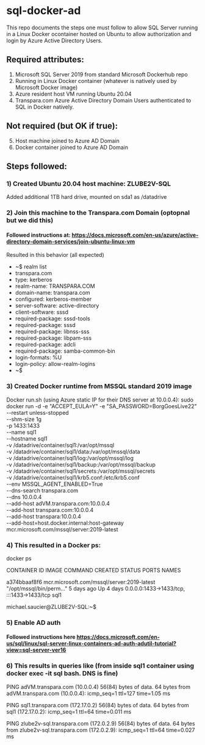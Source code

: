 # sql-docker-ad

This repo documents the steps one must follow to allow SQL Server running in a Linux Docker ocontainer hosted on Ubuntu to allow authorization and login by Azure Active Directory Users. 

## Required attributes:

1) Microsoft SQL Server 2019 from standard Microsoft Dockerhub repo
2) Running in Linux Docker container (whatever is natively used by Microsoft Docker image)
3) Azure resident host VM running Ubuntu 20.04
4) Transpara.com Azure Active Directory Domain Users authenticated to SQL in Docker natively.

## Not required (but OK if true):

5) Host machine joined to Azure AD Domain
6) Docker container joined to Azure AD Domain

## Steps followed:

### 1) Created Ubuntu 20.04 host machine: ZLUBE2V-SQL
Added additional 1TB hard drive, mounted on sda1 as /datadrive

### 2) Join this machine to the Transpara.com Domain (optopnal but we did this)
#### Followed instructions at: https://docs.microsoft.com/en-us/azure/active-directory-domain-services/join-ubuntu-linux-vm
Resulted in this behavior (all expected)

- ~$ realm list 
- transpara.com 
- type: kerberos 
- realm-name: TRANSPARA.COM 
- domain-name: transpara.com 
- configured: kerberos-member 
- server-software: active-directory 
- client-software: sssd 
- required-package: sssd-tools 
- required-package: sssd 
- required-package: libnss-sss 
- required-package: libpam-sss 
- required-package: adcli 
- required-package: samba-common-bin 
- login-formats: %U 
- login-policy: allow-realm-logins 
- ~$ 

### 3) Created Docker runtime from MSSQL standard 2019 image

Docker run.sh (using Azure static IP for their DNS server at 10.0.0.4):
sudo docker run -d -e "ACCEPT_EULA=Y" -e "SA_PASSWORD=BorgGoesLive22" \
   --restart unless-stopped \
   --shm-size 1g \
   -p 1433:1433 \
   --name sql1 \
   --hostname sql1 \
   -v /datadrive/container/sql1:/var/opt/mssql \
   -v /datadrive/container/sql1/data:/var/opt/mssql/data \
   -v /datadrive/container/sql1/log:/var/opt/mssql/log \
   -v /datadrive/container/sql1/backup:/var/opt/mssql/backup \
   -v /datadrive/container/sql1/secrets:/var/opt/mssql/secrets \
   -v /datadrive/container/sql1/krb5.conf:/etc/krb5.conf \
   --env MSSQL_AGENT_ENABLED=True \
   --dns-search transpara.com \
   --dns 10.0.0.4 \
   --add-host adVM.transpara.com:10.0.0.4 \
   --add-host transpara.com:10.0.0.4 \
   --add-host transpara:10.0.0.4 \
   --add-host=host.docker.internal:host-gateway \
   mcr.microsoft.com/mssql/server:2019-latest

### 4) This resulted in a Docker ps:

docker ps

CONTAINER ID   IMAGE                                        COMMAND                  CREATED      STATUS      PORTS                                       NAMES

a374bbaaf8f6   mcr.microsoft.com/mssql/server:2019-latest   "/opt/mssql/bin/perm…"   5 days ago   Up 4 days   0.0.0.0:1433->1433/tcp, :::1433->1433/tcp   sql1

michael.saucier@ZLUBE2V-SQL:~$ 


### 5) Enable AD auth
#### Followed instructions here https://docs.microsoft.com/en-us/sql/linux/sql-server-linux-containers-ad-auth-adutil-tutorial?view=sql-server-ver16

### 6) This results in queries like (from inside sql1 container using docker exec -it sql bash. DNS is fine)

PING adVM.transpara.com (10.0.0.4) 56(84) bytes of data.
64 bytes from adVM.transpara.com (10.0.0.4): icmp_seq=1 ttl=127 time=1.05 ms

PING sql1.transpara.com (172.17.0.2) 56(84) bytes of data.
64 bytes from sql1 (172.17.0.2): icmp_seq=1 ttl=64 time=0.011 ms

PING zlube2v-sql.transpara.com (172.0.2.9) 56(84) bytes of data.
64 bytes from zlube2v-sql.transpara.com (172.0.2.9): icmp_seq=1 ttl=64 time=0.027 ms


